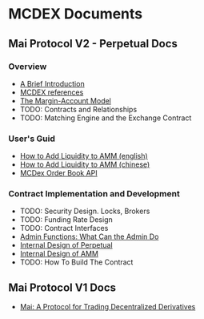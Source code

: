 # MCDEX Documents

## Mai Protocol V2 - Perpetual Docs

### Overview
* [A Brief Introduction](en/perpetual-brief-introduction.md)
* [MCDEX references](https://mcdex.io/references/Perpetual)
* [The Margin-Account Model](en/margin-account-model.md)
* TODO: Contracts and Relationships
* TODO: Matching Engine and the Exchange Contract

### User's Guid
* [How to Add Liquidity to AMM (english)](en/how-to-add-liquidity-to-amm.md)
* [How to Add Liquidity to AMM (chinese)](cn/how-to-add-liquidity-to-amm.md)
* [MCDex Order Book API](https://mcdex.io/doc/api)

### Contract Implementation and Development
* TODO: Security Design. Locks, Brokers
* TODO: Funding Rate Design
* TODO: Contract Interfaces
* [Admin Functions: What Can the Admin Do](en/perpetual-admin-functions.md)
* [Internal Design of Perpetual](en/internal-perpetual.md)
* [Internal Design of AMM](en/internal-amm.md)
* TODO: How To Build The Contract

## Mai Protocol V1 Docs

* [Mai: A Protocol for Trading Decentralized Derivatives](en/mai.md)
